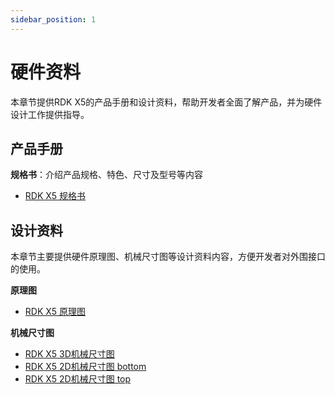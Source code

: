 ```yaml
---
sidebar_position: 1
---
```


# 硬件资料

本章节提供RDK X5的产品手册和设计资料，帮助开发者全面了解产品，并为硬件设计工作提供指导。

## 产品手册

**规格书**：介绍产品规格、特色、尺寸及型号等内容

- [RDK X5 规格书](https://archive.d-robotics.cc/downloads/hardware/rdk_x5/RDK_X5_Product_Brief_V1.0.pdf)

## 设计资料

本章节主要提供硬件原理图、机械尺寸图等设计资料内容，方便开发者对外围接口的使用。

**原理图**
- [RDK X5 原理图](https://archive.d-robotics.cc/downloads/hardware/rdk_x5/RDK_X5_IO_CONN_PUBLIC_V1.0.pdf)

**机械尺寸图**
- [RDK X5 3D机械尺寸图](https://archive.d-robotics.cc/downloads/hardware/rdk_x5/X5_RDK_LPDDR4_4266MHz_V1P0_pcb.stp)
- [RDK X5 2D机械尺寸图 bottom](https://archive.d-robotics.cc/downloads/hardware/rdk_x5/X5_RDK_LPDDR4_4266MHz_V1P0_bottom_dxf.dxf)
- [RDK X5 2D机械尺寸图 top](https://archive.d-robotics.cc/downloads/hardware/rdk_x5/X5_RDK_LPDDR4_4266MHz_V1P0_top_dxf.dxf)
